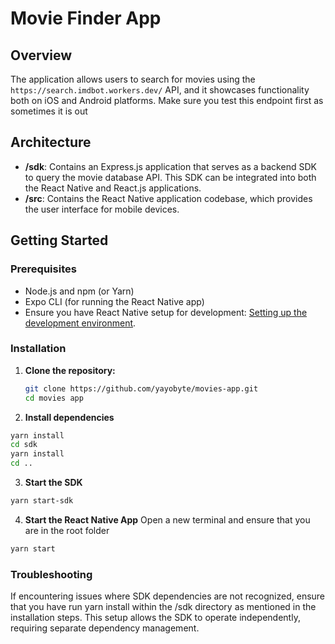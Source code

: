 # Movie Finder App

## Overview
The application allows users to search for movies using the `https://search.imdbot.workers.dev/` API, and it showcases functionality both on iOS and Android platforms.
Make sure you test this endpoint first as sometimes it is out

## Architecture
- **/sdk**: Contains an Express.js application that serves as a backend SDK to query the movie database API. This SDK can be integrated into both the React Native and React.js applications.
- **/src**: Contains the React Native application codebase, which provides the user interface for mobile devices.

## Getting Started

### Prerequisites
- Node.js and npm (or Yarn)
- Expo CLI (for running the React Native app)
- Ensure you have React Native setup for development: [Setting up the development environment](https://reactnative.dev/docs/environment-setup).

### Installation
1. **Clone the repository:**
   ```bash
   git clone https://github.com/yayobyte/movies-app.git
   cd movies app
   ```
2. **Install dependencies**
  ```bash
  yarn install
  cd sdk
  yarn install
  cd ..
  ```
3. **Start the SDK**
  ```bash
  yarn start-sdk
  ```
4. **Start the React Native App**
Open a new terminal and ensure that you are in the root folder
  ```bash
  yarn start
  ```

### Troubleshooting
If encountering issues where SDK dependencies are not recognized, ensure that you have run yarn install within the /sdk directory as mentioned in the installation steps. This setup allows the SDK to operate independently, requiring separate dependency management.

